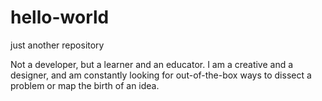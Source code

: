 # hello-world
just another repository

Not a developer, but a learner and an educator. I am a creative and a designer, and am constantly looking for out-of-the-box ways to dissect a problem or map the birth of an idea.
